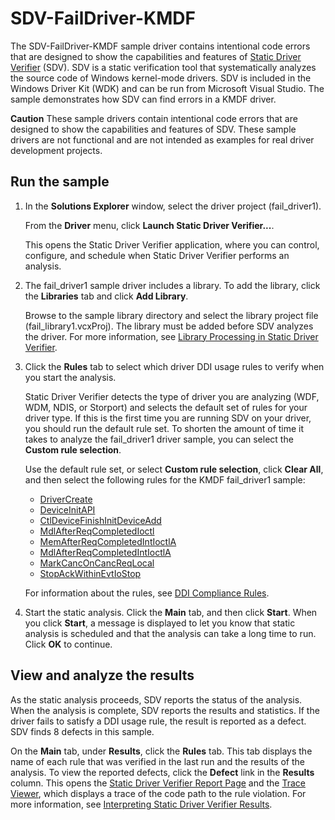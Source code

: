 <!---
    name: SDV-FailDriver-KMDF
    platform: KMDF
    language: cpp
    category: StaticDriverVerifier Tools
    description: Demonstrates how Static Driver Verifier (SDV) can find errors in a KMDF driver.
    samplefwlink: http://go.microsoft.com/fwlink/p/?LinkId=617993
--->


SDV-FailDriver-KMDF
===================

The SDV-FailDriver-KMDF sample driver contains intentional code errors that are designed to show the capabilities and features of [Static Driver Verifier](https://msdn.microsoft.com/en-us/library/windows/hardware/ff552808) (SDV). SDV is a static verification tool that systematically analyzes the source code of Windows kernel-mode drivers. SDV is included in the Windows Driver Kit (WDK) and can be run from Microsoft Visual Studio. The sample demonstrates how SDV can find errors in a KMDF driver.

**Caution** These sample drivers contain intentional code errors that are designed to show the capabilities and features of SDV. These sample drivers are not functional and are not intended as examples for real driver development projects.

Run the sample
--------------

1.  In the **Solutions Explorer** window, select the driver project (fail\_driver1).

    From the **Driver** menu, click **Launch Static Driver Verifier...**.

    This opens the Static Driver Verifier application, where you can control, configure, and schedule when Static Driver Verifier performs an analysis.

2.  The fail\_driver1 sample driver includes a library. To add the library, click the **Libraries** tab and click **Add Library**.

    Browse to the sample library directory and select the library project file (fail\_library1.vcxProj). The library must be added before SDV analyzes the driver. For more information, see [Library Processing in Static Driver Verifier](https://msdn.microsoft.com/en-us/library/windows/hardware/ff548182).

3.  Click the **Rules** tab to select which driver DDI usage rules to verify when you start the analysis.

    Static Driver Verifier detects the type of driver you are analyzing (WDF, WDM, NDIS, or Storport) and selects the default set of rules for your driver type. If this is the first time you are running SDV on your driver, you should run the default rule set. To shorten the amount of time it takes to analyze the fail\_driver1 driver sample, you can select the **Custom rule selection**.

    Use the default rule set, or select **Custom rule selection**, click **Clear All**, and then select the following rules for the KMDF fail\_driver1 sample:

    -   [DriverCreate](https://msdn.microsoft.com/en-us/library/windows/hardware/ff544957)
    -   [DeviceInitAPI](https://msdn.microsoft.com/en-us/library/windows/hardware/ff544843)
    -   [CtlDeviceFinishInitDeviceAdd](https://msdn.microsoft.com/en-us/library/windows/hardware/ff543607)
    -   [MdlAfterReqCompletedIoctl](https://msdn.microsoft.com/en-us/library/windows/hardware/ff549047)
    -   [MemAfterReqCompletedIntIoctlA](https://msdn.microsoft.com/en-us/library/windows/hardware/ff549090)
    -   [MdlAfterReqCompletedIntIoctlA](https://msdn.microsoft.com/en-us/library/windows/hardware/ff549042)
    -   [MarkCancOnCancReqLocal](https://msdn.microsoft.com/en-us/library/windows/hardware/ff549011)
    -   [StopAckWithinEvtIoStop](https://msdn.microsoft.com/en-us/library/windows/hardware/ff552846)

    For information about the rules, see [DDI Compliance Rules](https://msdn.microsoft.com/en-us/library/windows/hardware/ff552840).

4.  Start the static analysis. Click the **Main** tab, and then click **Start**. When you click **Start**, a message is displayed to let you know that static analysis is scheduled and that the analysis can take a long time to run. Click **OK** to continue.

View and analyze the results
----------------------------

As the static analysis proceeds, SDV reports the status of the analysis. When the analysis is complete, SDV reports the results and statistics. If the driver fails to satisfy a DDI usage rule, the result is reported as a defect. SDV finds 8 defects in this sample.

On the **Main** tab, under **Results**, click the **Rules** tab. This tab displays the name of each rule that was verified in the last run and the results of the analysis. To view the reported defects, click the **Defect** link in the **Results** column. This opens the [Static Driver Verifier Report Page](https://msdn.microsoft.com/en-us/library/windows/hardware/ff552834) and the [Trace Viewer](https://msdn.microsoft.com/en-us/library/windows/hardware/ff544659), which displays a trace of the code path to the rule violation. For more information, see [Interpreting Static Driver Verifier Results](https://msdn.microsoft.com/en-us/library/windows/hardware/ff547228).

